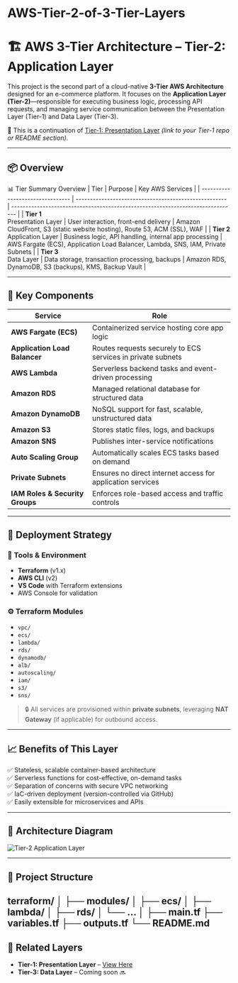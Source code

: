 # AWS-Tier-2-of-3-Tier-Layers
# 🏗️ AWS 3-Tier Architecture – Tier-2: Application Layer

This project is the second part of a cloud-native **3-Tier AWS Architecture** designed for an e-commerce platform. It focuses on the **Application Layer (Tier-2)**—responsible for executing business logic, processing API requests, and managing service communication between the Presentation Layer (Tier-1) and Data Layer (Tier-3).

📍 This is a continuation of [Tier-1: Presentation Layer](#) *(link to your Tier-1 repo or README section)*.

---

## 📦 Overview
📊 Tier Summary Overview
| Tier                             | Purpose                                               | Key AWS Services                                                                |
| -------------------------------- | ----------------------------------------------------- | ------------------------------------------------------------------------------- |
| **Tier 1**<br>Presentation Layer | User interaction, front-end delivery                  | Amazon CloudFront, S3 (static website hosting), Route 53, ACM (SSL), WAF        |
| **Tier 2**<br>Application Layer  | Business logic, API handling, internal app processing | AWS Fargate (ECS), Application Load Balancer, Lambda, SNS, IAM, Private Subnets |
| **Tier 3**<br>Data Layer         | Data storage, transaction processing, backups         | Amazon RDS, DynamoDB, S3 (backups), KMS, Backup Vault                           |

---

## 🔧 Key Components

| Service              | Role                                                                 |
|----------------------|----------------------------------------------------------------------|
| **AWS Fargate (ECS)**| Containerized service hosting core app logic                         |
| **Application Load Balancer** | Routes requests securely to ECS services in private subnets  |
| **AWS Lambda**       | Serverless backend tasks and event-driven processing                 |
| **Amazon RDS**       | Managed relational database for structured data                      |
| **Amazon DynamoDB**  | NoSQL support for fast, scalable, unstructured data                  |
| **Amazon S3**        | Stores static files, logs, and backups                               |
| **Amazon SNS**       | Publishes inter-service notifications                                |
| **Auto Scaling Group** | Automatically scales ECS tasks based on demand                    |
| **Private Subnets**  | Ensures no direct internet access for application services           |
| **IAM Roles & Security Groups** | Enforces role-based access and traffic controls          |

---

## 🚀 Deployment Strategy

### 📁 Tools & Environment
- **Terraform** (v1.x)
- **AWS CLI** (v2)
- **VS Code** with Terraform extensions
- AWS Console for validation

### ⚙️ Terraform Modules
- `vpc/`
- `ecs/`
- `lambda/`
- `rds/`
- `dynamodb/`
- `alb/`
- `autoscaling/`
- `iam/`
- `s3/`
- `sns/`

> 🔒 All services are provisioned within **private subnets**, leveraging **NAT Gateway** (if applicable) for outbound access.

---

## 📈 Benefits of This Layer

✅ Stateless, scalable container-based architecture  
✅ Serverless functions for cost-effective, on-demand tasks  
✅ Separation of concerns with secure VPC networking  
✅ IaC-driven deployment (version-controlled via GitHub)  
✅ Easily extensible for microservices and APIs

---

## 📸 Architecture Diagram

![Tier-2 Application Layer]([./path-to-your-diagram.png](https://github.com/StichAJ/AWS-Tier-2-of-3-Tier-Layers/commit/41af719b8a78c3c71c75bf9cd2770015052c0d73))

---

## 📂 Project Structure

terraform/
│
├── modules/
│ ├── ecs/
│ ├── lambda/
│ ├── rds/
│ └── ...
│
├── main.tf
├── variables.tf
├── outputs.tf
└── README.md
---

## 🔗 Related Layers

- **Tier-1: Presentation Layer** – [View Here](#)
- **Tier-3: Data Layer** – Coming soon 🔜



